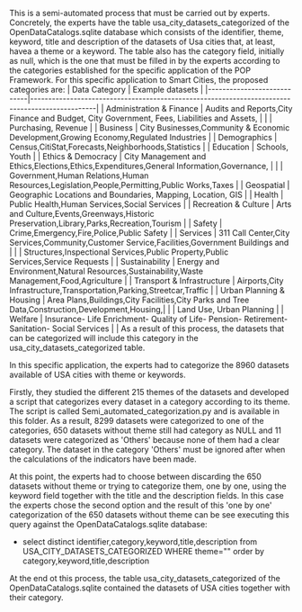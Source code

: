 This is a semi-automated process that must be carried out by experts.
Concretely, the experts have the table usa_city_datasets_categorized of the OpenDataCatalogs.sqlite database which consists of the identifier, theme, keyword, title and description of  the datasets of Usa cities that, at least, havea a theme or a keyword.
The table also has the category field, initially as null, which is the one that must be filled in by the experts according to the categories established for the specific application of the POP Framework. 
For this specific application to Smart Cities, the proposed categories are:
| Data Category              | Example datasets                                                                               |
|----------------------------|------------------------------------------------------------------------------------------------|
| Administration & Finance   | Audits and Reports,City Finance and Budget, City Government, Fees, Liabilities and Assets,     | |                            | Purchasing, Revenue                                                                            | | Business                   | City Businesses,Community & Economic Development,Growing Economy,Regulated Industries          | | Demographics               | Census,CitiStat,Forecasts,Neighborhoods,Statistics                                             | | Education                  | Schools, Youth                                                                                 |
| Ethics & Democracy         | City Management and Ethics,Elections,Ethics,Expenditures,General Information,Governance,       | |                            | Government,Human Relations,Human Resources,Legislation,People,Permitting,Public Works,Taxes    |
| Geospatial                 | Geographic Locations and Boundaries, Mapping, Location, GIS                                    |
| Health                     | Public Health,Human Services,Social Services                                                   |
| Recreation & Culture       | Arts and Culture,Events,Greenways,Historic Preservation,Library,Parks,Recreation,Tourism       |
| Safety                     | Crime,Emergency,Fire,Police,Public Safety                                                      |
| Services                   | 311 Call Center,City Services,Community,Customer Service,Facilities,Government Buildings and   | |                            | Structures,Inspectional Services,Public Property,Public Services,Service Requests              |
| Sustainability             | Energy and Environment,Natural Resources,Sustainability,Waste Management,Food,Agriculture      |
| Transport & Infrastructure | Airports,City Infrastructure,Transportation,Parking,Streetcar,Traffic                          |
| Urban Planning & Housing   | Area Plans,Buildings,City Facilities,City Parks and Tree Data,Construction,Development,Housing,| |                            | Land Use, Urban Planning                                                                       |
| Welfare                    | Insurance- Life Enrichment- Quality of Life- Pension- Retirement- Sanitation- Social Services  |                                                                                                  |
As a result of this process, the datasets that can be categorized will include this category in the  usa_city_datasets_categorized table.

In this specific application, the experts had to categorize the 8960 datasets available of USA cities with theme or keywords.

Firstly, they studied the different 215 themes of the datasets and developed a script that categorizes every dataset in a category according to its theme. The script is called Semi_automated_categorization.py and is available in this folder. As a result, 8299 datasets were categorized to one of the categories, 650 datasets without theme still had category as NULL and  11 datasets were categorized as 'Others' because none of them had a clear category. The dataset in the category 'Others' must be ignored after when the calculations of the indicators have been made.

At this point, the experts had to choose between discarding the 650 datasets without theme or trying to categorize them, one by one, using the keyword field together with the title and the description fields. In this case the experts chose the second option and the result of this 'one by one' categorization of the 650 datasets without theme can be see executing this query against the OpenDataCatalogs.sqlite database:
- select distinct identifier,category,keyword,title,description from  USA_CITY_DATASETS_CATEGORIZED  WHERE theme="" order by category,keyword,title,description

At the end ot this process, the table usa_city_datasets_categorized of the OpenDataCatalogs.sqlite contained the datasets of USA cities together with their category.
